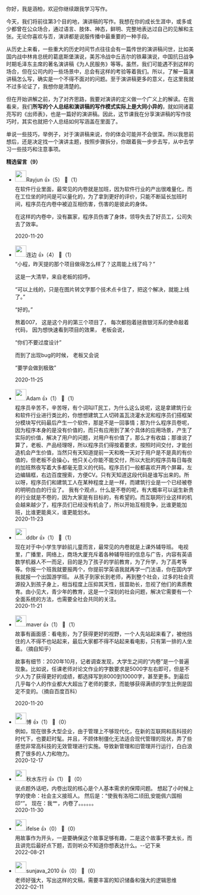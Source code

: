 你好，我是涵柏，欢迎你继续跟我学习写作。

今天，我们将前往第3个目的地，演讲稿的写作。我想在你的成长生涯中，或多或少都曾在公众场合，通过语言、肢体、神态，鲜明、完整地表达过自己的见解和主张。无论你喜欢与否，演讲都是说服传播中最重要的一种手段。

从历史上来看，一些重大的历史时间节点往往会有一篇传世的演讲稿问世，比如美国内战中林肯总统的葛底斯堡演说，美苏冷战中丘吉尔的铁幕演说，中国抗日战争时期毛泽东主席的著名演讲稿《为人民服务》等等。虽然，我们可能遇不到这样的场合，但在公司内的一些场景中，总会有这样的考验等着我们。所以，了解一篇演讲稿怎么写，确实是一个不得不面对的问题。至于演讲稿更多的意义，在这里我就不过多论证了，我想你是清楚的。

但在开始讲解之前，为了对齐思路，我要对演讲的定义做一个广义上的解读。在我看来，我们**所写的个人总结和演讲稿的写作模式实际上是大同小异的**，就如同诸葛亮写的《出师表》，也是一篇好的演讲稿。因此，这节课我在分享演讲稿的写作技巧时，其实也就把个人总结如何写涵盖在里面了。

单说一些技巧，举例子，对于演讲稿来说，你的体会可能并不会很深。所以我思前想后，还是决定找一个演讲主题，按照步骤拆分，你跟着我一步步去写，从中去学习一些技巧和注意事项。
<div><strong>精选留言（9）</strong></div><ul>
<li><img src="https://static001.geekbang.org/account/avatar/00/0f/4c/12/f0c145d4.jpg" width="30px"><span>Rayjun</span> 👍（5） 💬（1）<div>在软件行业里面，最常见的内卷就是加班，因为软件行业的产出很难量化，而在工位坐的时间是可以量化的，为了拿到更好的评价，只能不断延长加班时间，程序员在内卷中被迫互相伤害，伤害的是彼此的身体。

在这样的内卷中，没有赢家，程序员伤害了身体，领导失去了好员工，公司失去了效率。</div>2020-11-20</li><br/><li><img src="https://static001.geekbang.org/account/avatar/00/15/3c/84/608f679b.jpg" width="30px"><span>连边</span> 👍（4） 💬（1）<div>“小程，昨天提的那个项目做得怎么样了？这周能上线了吗？”

这是一大清早，来自老板的招呼。

“可以上线的，只是在图片转文字那个技术点卡住了，把这个解决，就能上线了。”

“好的。”

熬着007，
这是这个月的第三个项目了，
每次都抱着拯救银河系的使命敲着代码，
因为想快速看到项目的效果，
老板会说，

“你们不要过度设计”

而到了出现bug的时候，
老板又会说

“要学会做到极致”</div>2020-11-25</li><br/><li><img src="https://static001.geekbang.org/account/avatar/00/10/12/f7/e06bb47b.jpg" width="30px"><span>Adam</span> 👍（1） 💬（1）<div>程序员辛苦不，辛苦呀，有个词叫IT民工，为什么这么说呢，这是拿建筑行业和软件行业进行类比的，你想想建筑工人切砖盖瓦浇灌水泥和程序员们搭框架分模块写代码最后产生一个软件，那是不是一回事情；那为什么程序员卷呢，因为程序本身的是没有价值的，而只有应用到了某个具体的应用场景，产生了实际的价值，解决了用户的问题，对用户有价值了，那么才有收益；那谁说了算了，老板、产品经理呀，所以程序员们得按着要求，按照时间交付，才能创造机会产生价值，当然只有天知道提前一天和晚一天对于用户是不是真的有价值的，但老板不会操心，他只关心你能不能交付，所以大批的程序员每日每夜的加班熬夜写着大多都毫无意义的代码。程序员们一般都喜欢开两个屏幕，左边编辑框，右边百度搜索，方便CV。只有天知道这段代码是谁写出来的。所以呀，程序员们和建筑工人在某种程度上是一样，而建筑行业是一个已经被卷的明明白白的行业了。
我有个观点，什么是不卷的呢，有大概率可以诞生新贵的行业就是不卷的，因为大家是有目标的，有希望的。而互联网行业这样的机会越来越少了，程序员们已经没有机会了，所以开始互相竞争，比谁更能加班，比谁更能奥义，谁更能划水。</div>2020-11-23</li><br/><li><img src="https://static001.geekbang.org/account/avatar/00/1c/f9/19/aa0cd2a9.jpg" width="30px"><span>ddbr</span> 👍（1） 💬（1）<div>现在对于中小学生学龄前儿童而言，最常见的内卷就是上课外辅导班。
电视里，广播里，网络上，商场大厦充斥着各种辅导班的信息与广告，内容有英语数学机器人不一而足，目的是为了孩子的学前教育，为了升学，为了高考等等。你报一个班我就要报两个，你提前学英语我就再学一门法语，你在国内学我就报一个出国游学班。
从孩子到家长到老师，再到整个社会，过多的社会资源投入到孩子身上，相当程度上压抑其天性，拔苗助长，忽视了他们的素质教育。由小见大，青少年的教育，这是一个深刻的社会问题，解决它需要有一个全面系统的方法，也需要全社会共同的关注。</div>2020-11-21</li><br/><li><img src="https://static001.geekbang.org/account/avatar/00/0f/f6/dd/e2069923.jpg" width="30px"><span>maver</span> 👍（1） 💬（1）<div>故事有画面感：看电影，为了获得更好的视野，一个人先站起来看了，被他挡住的人不得不也站起来，最后大家都不得不站起来看电影，只有第一排的人坐着。（摘自知乎）

故事有细节：2020年10月，记者调查发现，大学生之间的“内卷”是一个普遍现象。比如说，任课老师对论文作业的字数要求是5000字左右即可，但是不少人为了获得更好的成绩，都选择写到8000到10000字，甚至更多。到最后几乎每个人的作业都大大超出了老师的要求，而能够获得满绩的学生比例是固定不变的。（摘自百度百科）</div>2020-11-20</li><br/><li><img src="https://thirdwx.qlogo.cn/mmopen/vi_32/DYAIOgq83epffcicoWX4p5FBIn1iajUCHlNKvfvdoaYWDf2ic2gLZmjwsNvM5uVGBfic9lV8x4V9ibX6iaodFrKc9FkA/132" width="30px"><span>博</span> 👍（1） 💬（0）<div>例如，现在很多大型企业，由于管理上不够现代化，在新的互联网和高科技的时代下，也要赶时髦。并且，不顾体制僵化无法适合现代管理的现状，弄了些感觉非常高科技的无效管理进行实施。导致新管理和旧管理并行运行，白白浪费了很多的人力和物力。</div>2020-12-17</li><br/><li><img src="https://static001.geekbang.org/account/avatar/00/10/d9/b0/16b8afd9.jpg" width="30px"><span>秋水东行</span> 👍（1） 💬（0）<div>说点题外话吧，内卷出现的核心是个人基本需求的保障问题。
想起了小时候上学的使命：社会主义接班人。
然后是：“使我有洛阳二顷田,安能佩六国相印“”。
现在：我艹，内卷了。。。。。。</div>2020-11-30</li><br/><li><img src="https://static001.geekbang.org/account/avatar/00/26/eb/d7/90391376.jpg" width="30px"><span>ifelse</span> 👍（0） 💬（0）<div>用故事作为开头，一是要确保这个故事足够有趣，二是这个故事不要太长，而且讲完后最好点下题，否则听众不知道你想表达什么。--记下来</div>2022-08-21</li><br/><li><img src="https://thirdwx.qlogo.cn/mmopen/vi_32/6nicwZduBDvJxTFtc0FdfD3TecfibovM5bChgHktkQWWcdPaVIX9FS5eHrMuY19T6ohVzr5T9xfVmKk6JOZqfwrA/132" width="30px"><span>sunjava_2010</span> 👍（0） 💬（0）<div>老师好强大，写出这样的文稿，需要丰富的知识储备和强大的逻辑思维</div>2022-02-11</li><br/>
</ul>
